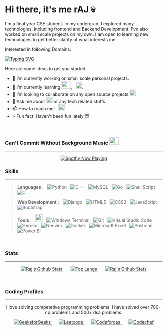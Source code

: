 # Hi there, it's me rAJ 💀 

I'm a final year CSE student. In my undergrad, I explored many technologies, including 
frontend and Backend Development. I've also worked on small scale projects on my own.
I am open to learning new technologies to get better clarity of what interests me.

Interested in following Domains:

 [![Typing SVG](https://readme-typing-svg.demolab.com?font=Fira+Code&weight=600&size=22&duration=3000&pause=800&color=741B35&vCenter=true&width=250&height=22&lines=Python+Development;Web+Development;Backend+Development;Data+analysis;Software+Development)](https://git.io/typing-svg)


Here are some ideas to get you started:

- 🔭 I’m currently working on small scale personal projects.
- 🌱 I’m currently learning  <img height="25" width="30" src="https://cdn.simpleicons.org/go" />, &nbsp; <img height="20" width="20" src="https://cdn.simpleicons.org/django" />.
- 👯 I’m looking to collaborate on any open source projects <img height="20" width="20" src="https://unpkg.com/simple-icons@v8/icons/opensourceinitiative.svg" />
- 💬 Ask me about   <img height="20" width="20" src="https://cdn.simpleicons.org/python" /> or any tech related stuffs.
- 📫 How to reach me:  &nbsp; [<img height="20" width="20" src="https://cdn.simpleicons.org/linkedin" />](https://www.linkedin.com/in/raj-kumar-b09551219/) 
- ⚡ Fun fact: Haven't been fun lately 😈

<br />

### Can't Commit Without Background Music <img style="justify-content: center" height="23" width="30" src="https://cdn.simpleicons.org/spotify" />
---

<p align="center">
   <a href="https://open.spotify.com/user/t7yrua42ez184xn7vm9cq79ah" target="_blank">
      <img src="https://spotify-github-profile.kittinanx.com/api/view?uid=t7yrua42ez184xn7vm9cq79ah&cover_image=true&theme=default&show_offline=false&background_color=121212&interchange=true&bar_color=53b14f&bar_color_cover=true" alt="Spotfiy Now Playing">
  </a>
</p>


<!-- &ensp; &ensp; [<img src="https://spotify-github-profile.vercel.app/api/view?uid=t7yrua42ez184xn7vm9cq79ah&cover_image=true&theme=default&show_offline=false&background_color=121212&interchange=true&bar_color=53b14f&bar_color_cover=true" target=_blank />](https://open.spotify.com/user/t7yrua42ez184xn7vm9cq79ah) -->


<!---

### Skills
---

> **Languages** : &nbsp; <img height="24" width="24" src="https://cdn.simpleicons.org/python" /> &nbsp; <img height="24" width="24" src="https://cdn.simpleicons.org/cplusplus" />  &nbsp; <img height="35" width="40" src="https://cdn.simpleicons.org/mysql" /> &nbsp; <img height="30" width="30" src="https://cdn.simpleicons.org/go" /> &nbsp; <img height="24" width="24" src="https://cdn.simpleicons.org/gnubash" />

> **Web Development** : &nbsp; <img height="24" width="24" src="https://cdn.simpleicons.org/django" /> &nbsp; <img height="24" width="24" src="https://cdn.simpleicons.org/html5" /> &nbsp; <img height="24" width="24" src="https://cdn.simpleicons.org/css3" /> &nbsp; <img height="24" width="24" src="https://cdn.simpleicons.org/javascript" /> &nbsp; <img height="24" width="24" src="https://cdn.simpleicons.org/bootstrap" />

> **Tools** : &nbsp; <img height="24" width="24" src="https://cdn.simpleicons.org/gnometerminal" /> &nbsp; <img height="24" width="24" src="https://cdn.simpleicons.org/git" /> &nbsp; <img height="24" width="24" src="https://cdn.simpleicons.org/visualstudiocode" /> &nbsp; <img height="24" width="24" src="https://cdn.simpleicons.org/heroku" /> &nbsp; <img height="24" width="24" src="https://cdn.simpleicons.org/nano" /> &nbsp; <img height="24" width="24" src="https://cdn.simpleicons.org/docker" /> &nbsp; <img height="24" width="24" src="https://cdn.simpleicons.org/microsoftexcel" /> &nbsp;

<br />

-->


### Skills
---

> **Languages** : &nbsp; ![Python](https://img.shields.io/badge/python-3670A0?style=for-the-badge&logo=python&logoColor=ffdd54)
 &nbsp; ![C++](https://img.shields.io/badge/c++-%2300599C.svg?style=for-the-badge&logo=c%2B%2B&logoColor=white)  &nbsp; ![MySQL](https://img.shields.io/badge/mysql-%2300f.svg?style=for-the-badge&logo=mysql&logoColor=white) &nbsp; ![Go](https://img.shields.io/badge/go-%2300ADD8.svg?style=for-the-badge&logo=go&logoColor=white) &nbsp; ![Shell Script](https://img.shields.io/badge/shell_script-%23121011.svg?style=for-the-badge&logo=gnu-bash&logoColor=white) &nbsp; ![C](https://img.shields.io/badge/c-%2300599C.svg?style=for-the-badge&logo=c&logoColor=white)

> **Web Development** : &nbsp; ![Django](https://img.shields.io/badge/django-%23092E20.svg?style=for-the-badge&logo=django&logoColor=white) &nbsp; ![HTML5](https://img.shields.io/badge/html5-%23E34F26.svg?style=for-the-badge&logo=html5&logoColor=white) &nbsp; ![CSS3](https://img.shields.io/badge/css3-%231572B6.svg?style=for-the-badge&logo=css3&logoColor=white) &nbsp; ![JavaScript](https://img.shields.io/badge/javascript-%23323330.svg?style=for-the-badge&logo=javascript&logoColor=%23F7DF1E) &nbsp; ![Bootstrap](https://img.shields.io/badge/bootstrap-%23563D7C.svg?style=for-the-badge&logo=bootstrap&logoColor=white)


> **Tools** : &nbsp; <img height="24" width="24" src="https://cdn.simpleicons.org/gnometerminal" /> &nbsp; ![Windows Terminal](https://img.shields.io/badge/Windows%20Terminal-%234D4D4D.svg?style=for-the-badge&logo=windows-terminal&logoColor=white) &nbsp; ![Git](https://img.shields.io/badge/git-%23F05033.svg?style=for-the-badge&logo=git&logoColor=white) &nbsp; ![Visual Studio Code](https://img.shields.io/badge/Visual%20Studio%20Code-0078d7.svg?style=for-the-badge&logo=visual-studio-code&logoColor=white) &nbsp; ![Heroku](https://img.shields.io/badge/heroku-%23430098.svg?style=for-the-badge&logo=heroku&logoColor=white) &nbsp; ![Neovim](https://img.shields.io/badge/NeoVim-%2357A143.svg?&style=for-the-badge&logo=neovim&logoColor=white) &nbsp; ![Docker](https://img.shields.io/badge/docker-%230db7ed.svg?style=for-the-badge&logo=docker&logoColor=white) &nbsp; ![Microsoft Excel](https://img.shields.io/badge/Microsoft_Excel-217346?style=for-the-badge&logo=microsoft-excel&logoColor=white) &nbsp; ![Postman](https://img.shields.io/badge/Postman-FF6C37?style=for-the-badge&logo=postman&logoColor=white) &nbsp; 
>![Power Bi](https://img.shields.io/badge/power_bi-F2C811?style=for-the-badge&logo=powerbi&logoColor=black)

<br />


### Stats
---

<p align="center">
  <a href="https://github.com/rAJ-1312/">
      <img src="https://github-readme-stats.vercel.app/api?username=rAJ-1312&show_icons=true&rank_icon=github" alt="Raj's Github Stats">
  </a>
  &ensp;
  &ensp;
  <a href="https://github.com/rAJ-1312/">
      <img src="https://github-readme-stats.vercel.app/api/top-langs/?username=rAJ-1312&layout=compact" alt="Top Langs">
  </a>
  &ensp;
  &ensp;
  <a href="https://github.com/rAJ-1312/">
      <img src="https://streak-stats.demolab.com/?user=rAJ-1312" alt="Raj's Github Stats">
  </a>
</p>


<br />


<!-- ### Some Repo
---


<p align="center">
  <a href="https://github.com/rAJ-1312/">
      <img src="https://github-readme-stats.vercel.app/api/pin/?username=rAJ-1312&repo=Chatbot-in-Python-NLTK" alt="Chatbot-in-Python-NLTK">
  </a>
 <a href="https://github.com/rAJ-1312/">
      <img src="https://github-readme-stats.vercel.app/api/pin/?username=rAJ-1312&repo=Portfolio" alt="Portfolio">
  </a>
 <a href="https://github.com/rAJ-1312/">
      <img src="https://github-readme-stats.vercel.app/api/pin/?username=rAJ-1312&repo=Django-Blog-Application" alt="Django-Blog-Application">
  </a>
</p>
 -->
 
 ### Coding Profiles
 ---
 
 <p align="center" >I love solving competetive programming problems. I have solved over 700+ cp problems and 500+ dsa problems. </p>

<p align="center">
    <a href="https://auth.geeksforgeeks.org/user/___r___a___j/">
      <img src="https://img.shields.io/badge/GeeksforGeeks-gray?style=for-the-badge&logo=geeksforgeeks&logoColor=35914c" alt="GeeksforGeeks">
    </a>
    &ensp;
    &ensp;
    <a href="https://leetcode.com/rj_raj/">
      <img src="https://img.shields.io/badge/LeetCode-000000?style=for-the-badge&logo=LeetCode&logoColor=#d16c06" alt="Leetcode">
    </a>
    &ensp;
    &ensp;
    <a href="https://codeforces.com/profile/___r___a___j">
      <img src="https://img.shields.io/badge/Codeforces-445f9d?style=for-the-badge&logo=Codeforces&logoColor=white" alt="Codeforces">
    </a>
    &ensp;
    &ensp;
    <a href="https://www.codechef.com/users/raj_12_dec_20">
      <img src="https://img.shields.io/badge/CodeChef-%23964B00.svg?style=for-the-badge&logo=CodeChef&logoColor=white" alt="Codechef">
    </a>
</p>


<!-- ![CodeChef](https://img.shields.io/badge/CodeChef-%23964B00.svg?style=for-the-badge&logo=CodeChef&logoColor=white) ![Codeforces](https://img.shields.io/badge/Codeforces-445f9d?style=for-the-badge&logo=Codeforces&logoColor=white) ![LeetCode](https://img.shields.io/badge/LeetCode-000000?style=for-the-badge&logo=LeetCode&logoColor=#d16c06) ![Hackerrank](https://img.shields.io/badge/-Hackerrank-2EC866?style=for-the-badge&logo=HackerRank&logoColor=white) ![GeeksForGeeks](https://img.shields.io/badge/GeeksforGeeks-gray?style=for-the-badge&logo=geeksforgeeks&logoColor=35914c) -->



<!---
**rAJ-1312/rAJ-1312** is a ✨ _special_ ✨ repository because its `README.md` (this file) appears on your GitHub profile.


-->
